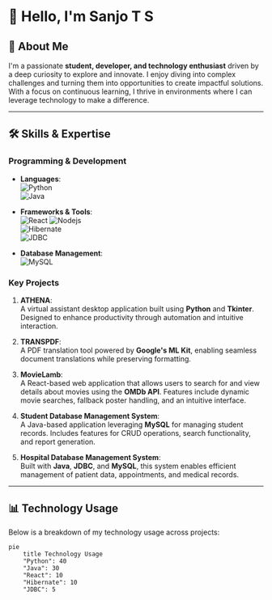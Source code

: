 # 👋 Hello, I'm **Sanjo T S**  

## 🚀 About Me  
I'm a passionate **student, developer, and technology enthusiast** driven by a deep curiosity to explore and innovate. I enjoy diving into complex challenges and turning them into opportunities to create impactful solutions. With a focus on continuous learning, I thrive in environments where I can leverage technology to make a difference.

---

## 🛠️ Skills & Expertise  

### Programming & Development  
- **Languages**:  
  ![Python](https://img.shields.io/badge/Python-Expert-blue)  
  ![Java](https://img.shields.io/badge/Java-Intermediate-orange)  

- **Frameworks & Tools**:  
  ![React](https://img.shields.io/badge/React-Beginner-brightblue)
  ![Nodejs](https://img.shields.io/badge/Nodejs-Beginner-brightgreen)  
  ![Hibernate](https://img.shields.io/badge/Hibernate-ORM-brightgreen)  
  ![JDBC](https://img.shields.io/badge/JDBC-Database-blue)  

- **Database Management**:  
  ![MySQL](https://img.shields.io/badge/MySQL-Relational-orange)  

### Key Projects  
1. **ATHENA**:  
   A virtual assistant desktop application built using **Python** and **Tkinter**. Designed to enhance productivity through automation and intuitive interaction.  

2. **TRANSPDF**:  
   A PDF translation tool powered by **Google's ML Kit**, enabling seamless document translations while preserving formatting.  

3. **MovieLamb**:  
   A React-based web application that allows users to search for and view details about movies using the **OMDb API**. Features include dynamic movie searches, fallback poster handling, and an intuitive interface.

4. **Student Database Management System**:  
   A Java-based application leveraging **MySQL** for managing student records. Includes features for CRUD operations, search functionality, and report generation.

5. **Hospital Database Management System**:  
   Built with **Java**, **JDBC**, and **MySQL**, this system enables efficient management of patient data, appointments, and medical records.

---

## 📊 Technology Usage  

Below is a breakdown of my technology usage across projects:  

```mermaid
pie
    title Technology Usage
    "Python": 40
    "Java": 30
    "React": 10
    "Hibernate": 10
    "JDBC": 5
